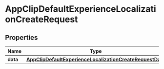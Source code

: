 

# AppClipDefaultExperienceLocalizationCreateRequest


## Properties

| Name | Type | Description | Notes |
|------------ | ------------- | ------------- | -------------|
|**data** | [**AppClipDefaultExperienceLocalizationCreateRequestData**](AppClipDefaultExperienceLocalizationCreateRequestData.md) |  |  |



